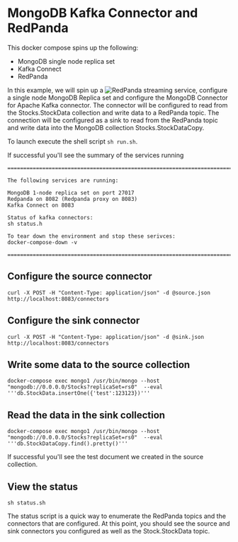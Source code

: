 

# MongoDB Kafka Connector and RedPanda

This docker compose spins up the following:
- MongoDB single node replica set
- Kafka Connect
- RedPanda 

In this example, we will spin up a ![RedPanda](https://vectorized.io/redpanda) streaming service, configure a single node MongoDB Replica set and configure the MongoDB Connector for Apache Kafka connector.  The connector will be configured to read from the Stocks.StockData collection and write data to a RedPanda topic.  The connection will be configured as a sink to read from the RedPanda topic and write data into the MongoDB collection Stocks.StockDataCopy.

To launch execute the shell script `sh run.sh`.

If successful you'll see the summary of the services running

```
==============================================================================================================

The following services are running:

MongoDB 1-node replica set on port 27017
Redpanda on 8082 (Redpanda proxy on 8083)
Kafka Connect on 8083

Status of kafka connectors:
sh status.h

To tear down the environment and stop these serivces:
docker-compose-down -v

==============================================================================================================
```

## Configure the source connector

`curl -X POST -H "Content-Type: application/json" -d @source.json  http://localhost:8083/connectors`

## Configure the sink connector

`curl -X POST -H "Content-Type: application/json" -d @sink.json  http://localhost:8083/connectors`  

## Write some data to the source collection

`docker-compose exec mongo1 /usr/bin/mongo --host "mongodb://0.0.0.0/Stocks?replicaSet=rs0"  --eval '''db.StockData.insertOne({'test':123123})''' `

## Read the data in the sink collection

`docker-compose exec mongo1 /usr/bin/mongo --host "mongodb://0.0.0.0/Stocks?replicaSet=rs0"  --eval '''db.StockDataCopy.find().pretty()''' `

If successful you'll see the test document we created in the source collection.

## View the status

`sh status.sh`

The status script is a quick way to enumerate the RedPanda topics and the connectors that are configured.  At this point, you should see the source and sink connectors you configured as well as the Stock.StockData topic.
